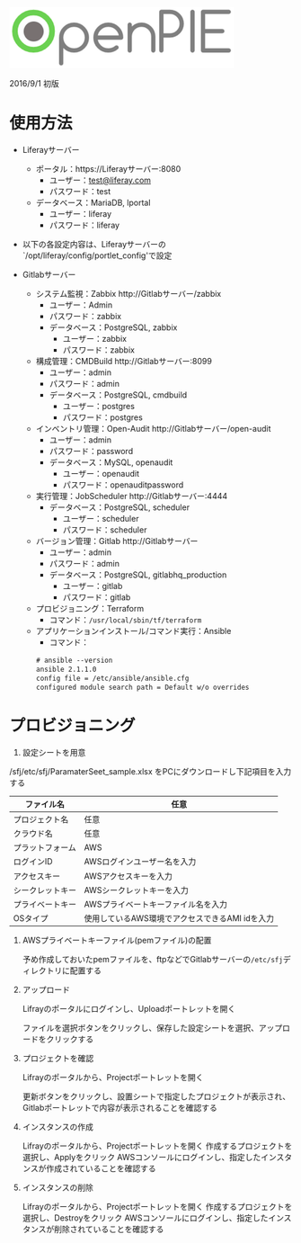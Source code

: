 
![logo](../images/opie_logo.png?raw=true "opie_logo")

2016/9/1 初版
# 使用方法 

- Liferayサーバー
  - ポータル：https://Liferayサーバー:8080
    - ユーザー：test@liferay.com
    - パスワード：test
  - データベース：MariaDB, lportal
    - ユーザー：liferay
    - パスワード：liferay

- 以下の各設定内容は、Liferayサーバーの`/opt/liferay/config/portlet_config'で設定

- Gitlabサーバー
  - システム監視：Zabbix http://Gitlabサーバー/zabbix
      - ユーザー：Admin
      - パスワード：zabbix
    - データベース：PostgreSQL, zabbix
      - ユーザー：zabbix
      - パスワード：zabbix
  - 構成管理：CMDBuild http://Gitlabサーバー:8099
      - ユーザー：admin
      - パスワード：admin
    - データベース：PostgreSQL, cmdbuild
      - ユーザー：postgres
      - パスワード：postgres
  - インベントリ管理：Open-Audit http://Gitlabサーバー/open-audit
      - ユーザー：admin
      - パスワード：password
    - データベース：MySQL, openaudit
      - ユーザー：openaudit
      - パスワード：openauditpassword
  - 実行管理：JobScheduler http://Gitlabサーバー:4444
    - データベース：PostgreSQL, scheduler
      - ユーザー：scheduler
      - パスワード：scheduler
  - バージョン管理：Gitlab http://Gitlabサーバー
      - ユーザー：admin
      - パスワード：admin
    - データベース：PostgreSQL, gitlabhq_production
      - ユーザー：gitlab
      - パスワード：gitlab
  - プロビジョニング：Terraform
      - コマンド：`/usr/local/sbin/tf/terraform`
  - アプリケーションインストール/コマンド実行：Ansible
      - コマンド：
      ```
      # ansible --version
      ansible 2.1.1.0
      config file = /etc/ansible/ansible.cfg
      configured module search path = Default w/o overrides
      ```

# プロビジョニング
1. 設定シートを用意

/sfj/etc/sfj/ParamaterSeet_sample.xlsx
をPCにダウンロードし下記項目を入力する

|ファイル名|任意|
|---|---|
|プロジェクト名|任意|
|クラウド名|任意|	
|プラットフォーム|AWS|（現状AWSのみ）		
|ログインID|AWSログインユーザー名を入力|
|アクセスキー|AWSアクセスキーを入力|
|シークレットキー|AWSシークレットキーを入力|
|プライベートキー|AWSプライベートキーファイル名を入力|
|OSタイプ|使用しているAWS環境でアクセスできるAMI idを入力|


1. AWSプライベートキーファイル(pemファイル)の配置

   予め作成しておいたpemファイルを、ftpなどでGitlabサーバーの`/etc/sfj`ディレクトリに配置する

1. アップロード

   Lifrayのポータルにログインし、Uploadポートレットを開く

   ファイルを選択ボタンをクリックし、保存した設定シートを選択、アップロードをクリックする

1. プロジェクトを確認

   Lifrayのポータルから、Projectポートレットを開く
   
   更新ボタンをクリックし、設置シートで指定したプロジェクトが表示され、Gitlabポートレットで内容が表示されることを確認する

1. インスタンスの作成

   Lifrayのポータルから、Projectポートレットを開く
   作成するプロジェクトを選択し、Applyをクリック
   AWSコンソールにログインし、指定したインスタンスが作成されていることを確認する

1. インスタンスの削除

   Lifrayのポータルから、Projectポートレットを開く
   作成するプロジェクトを選択し、Destroyをクリック
   AWSコンソールにログインし、指定したインスタンスが削除されていることを確認する